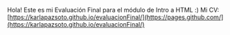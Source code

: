 Hola! Este es mi Evaluación Final para el módulo de Intro a HTML :)
Mi CV: [https://karlapazsoto.github.io/evaluacionFinal/](https://pages.github.com/](https://karlapazsoto.github.io/evaluacionFinal/)
